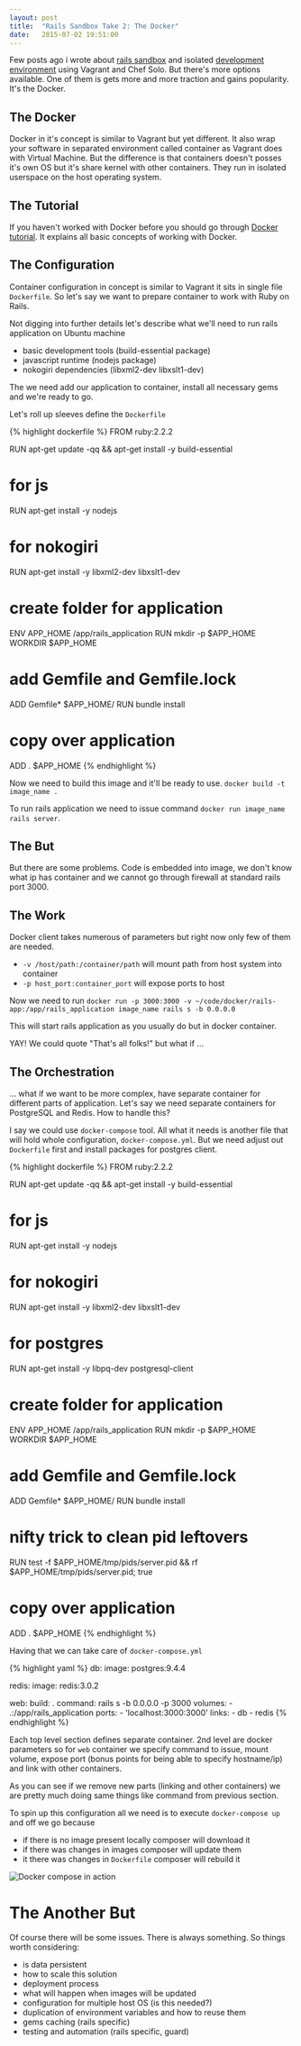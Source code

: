 ```yaml
---
layout: post
title:  "Rails Sandbox Take 2: The Docker"
date:   2015-07-02 19:51:00
---
```


Few posts ago i wrote about [rails sandbox](/posts/rails-sandbox) and isolated [development environment](/posts/your-development-environment) using Vagrant and Chef Solo. But there's more options available. One of them is gets more and more traction and gains popularity. It's the Docker.

<!-- more -->

## The Docker

Docker in it's concept is similar to Vagrant but yet different. It also wrap your software in separated environment called container as Vagrant does with Virtual Machine. But the difference is that containers doesn't posses it's own OS but it's share kernel with other containers. They run in isolated userspace on the host operating system.

## The Tutorial

If you haven't worked with Docker before you should go through [Docker tutorial](http://docs.docker.com/mac/started/). It explains all basic concepts of working with Docker.

## The Configuration

Container configuration in concept is similar to Vagrant it sits in single file `Dockerfile`. So let's say we want to prepare container to work with Ruby on Rails.

Not digging into further details let's describe what we'll need to run rails application on Ubuntu machine

* basic development tools (build-essential package)
* javascript runtime (nodejs package)
* nokogiri dependencies (libxml2-dev libxslt1-dev)

The we need add our application to container, install all necessary gems and we're ready to go.

Let's roll up sleeves define the `Dockerfile`

{% highlight dockerfile %}
FROM ruby:2.2.2

RUN apt-get update -qq && apt-get install -y build-essential

# for js
RUN apt-get install -y nodejs

# for nokogiri
RUN apt-get install -y libxml2-dev libxslt1-dev

# create folder for application
ENV APP_HOME /app/rails_application
RUN mkdir -p $APP_HOME
WORKDIR $APP_HOME

# add Gemfile and Gemfile.lock
ADD Gemfile* $APP_HOME/
RUN bundle install

# copy over application
ADD . $APP_HOME
{% endhighlight %}

Now we need to build this image and it'll be ready to use. `docker build -t image_name .`

To run rails application we need to issue command `docker run image_name rails server`.

## The But

But there are some problems. Code is embedded into image, we don't know what ip has container and we cannot go through firewall at standard rails port 3000.

## The Work

Docker client takes numerous of parameters but right now only few of them are needed.

* `-v /host/path:/container/path` will mount path from host system into container
* `-p host_port:container_port` will expose ports to host

Now we need to run `docker run -p 3000:3000 -v ~/code/docker/rails-app:/app/rails_application image_name rails s -b 0.0.0.0`

This will start rails application as you usually do but in docker container.

YAY! We could quote "That's all folks!" but what if ...

## The Orchestration

... what if we want to be more complex, have separate container for different parts of application. Let's say we need separate containers for PostgreSQL and Redis. How to handle this?

I say we could use `docker-compose` tool. All what it needs is another file that will hold whole configuration, `docker-compose.yml`. But we need adjust out `Dockerfile` first and install packages for postgres client.

{% highlight dockerfile %}
FROM ruby:2.2.2

RUN apt-get update -qq && apt-get install -y build-essential

# for js
RUN apt-get install -y nodejs

# for nokogiri
RUN apt-get install -y libxml2-dev libxslt1-dev

# for postgres
RUN apt-get install -y libpq-dev postgresql-client

# create folder for application
ENV APP_HOME /app/rails_application
RUN mkdir -p $APP_HOME
WORKDIR $APP_HOME

# add Gemfile and Gemfile.lock
ADD Gemfile* $APP_HOME/
RUN bundle install

# nifty trick to clean pid leftovers
RUN test -f $APP_HOME/tmp/pids/server.pid && rf $APP_HOME/tmp/pids/server.pid; true

# copy over application
ADD . $APP_HOME
{% endhighlight %}

Having that we can take care of `docker-compose.yml`

{% highlight yaml %}
db:
  image: postgres:9.4.4

redis:
  image: redis:3.0.2

web:
  build: .
  command: rails s -b 0.0.0.0 -p 3000
  volumes:
    - .:/app/rails_application
  ports:
    - 'localhost:3000:3000'
  links:
    - db
    - redis
{% endhighlight %}

Each top level section defines separate container. 2nd level are docker parameters so for `web` container we specify command to issue, mount volume, expose port (bonus points for being able to specify hostname/ip) and link with other containers.

As you can see if we remove new parts (linking and other containers) we are pretty much doing same things like command from previous section.

To spin up this configuration all we need is to execute `docker-compose up` and off we go because

* if there is no image present locally composer will download it
* if there was changes in images composer will update them
* it there was changes in `Dockerfile` composer will rebuild it

![Docker compose in action](/assets/docker-compose-in-action.png)

# The Another But

Of course there will be some issues. There is always something. So things worth considering:

* is data persistent
* how to scale this solution
* deployment process
* what will happen when images will be updated
* configuration for multiple host OS (is this needed?)
* duplication of environment variables and how to reuse them
* gems caching (rails specific)
* testing and automation (rails specific, guard)
